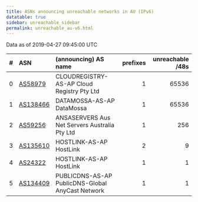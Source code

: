 ```yaml
---
title: ASNs announcing unreachable networks in AU (IPv6)
datatable: true
sidebar: unreachable_sidebar
permalink: unreachable_au-v6.html
---
```


Data as of 2019-04-27 09:45:00 UTC


<div class="datatable-begin"></div>

|   # | ASN                                      | (announcing) AS name                             |   prefixes |   unreachable /48s |
|----:|:-----------------------------------------|:-------------------------------------------------|-----------:|-------------------:|
|   0 | [AS58979](unreachable_AS58979-v6.html)   | CLOUDREGISTRY-AS-AP Cloud Registry Pty Ltd       |          1 |              65536 |
|   1 | [AS138466](unreachable_AS138466-v6.html) | DATAMOSSA-AS-AP DataMossa                        |          1 |              65536 |
|   2 | [AS59256](unreachable_AS59256-v6.html)   | ANSASERVERS Aus Net Servers Australia Pty Ltd    |          1 |                256 |
|   3 | [AS135610](unreachable_AS135610-v6.html) | HOSTLINK-AS-AP HostLink                          |          2 |                  9 |
|   4 | [AS24322](unreachable_AS24322-v6.html)   | HOSTLINK-AS-AP HostLink                          |          1 |                  1 |
|   5 | [AS134409](unreachable_AS134409-v6.html) | PUBLICDNS-AS-AP PublicDNS-Global AnyCast Network |          1 |                  1 |

<div class="datatable-end"></div>
